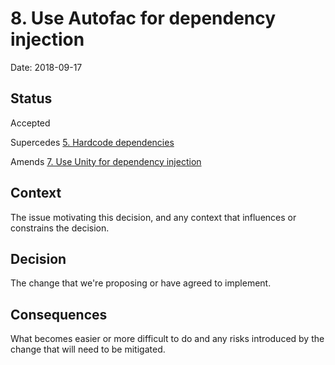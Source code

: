# 8. Use Autofac for dependency injection

Date: 2018-09-17

## Status

Accepted

Supercedes [5. Hardcode dependencies](0005-hardcode-dependencies.md)

Amends [7. Use Unity for dependency injection](0007-use-unity-for-dependency-injection.md)

## Context

The issue motivating this decision, and any context that influences or constrains the decision.

## Decision

The change that we're proposing or have agreed to implement.

## Consequences

What becomes easier or more difficult to do and any risks introduced by the change that will need to be mitigated.
